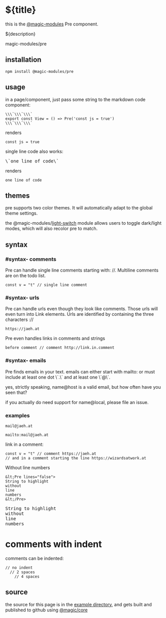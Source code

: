 # ${title}

this is the
[@magic-modules](https://github.com/magic-modules)
Pre component.

${description}

<GitBadges>magic-modules/pre</GitBadges>

## installation

`npm install @magic-modules/pre`

## usage

in a page/component, just pass some string to the markdown code component:

```
\\\`\\\`\\\`
export const View = () => Pre('const js = true')
\\\`\\\`\\\`
```

renders

```const js = true```


single line code also works:

<Pre>\`one line of code\`</Pre>

renders

`one line of code`


## themes

pre supports two color themes. It will automatically adapt to the global theme settings.

the @magic-modules/[light-switch](https://github.com/magic-modules/light-switch)
 module allows users to toggle dark/light modes, which will also recolor pre to match.

## syntax

### #syntax- comments

Pre can handle single line comments starting with: //.
Multiline comments are on the todo list.

```const v = "t" // single line comment```

### #syntax- urls

Pre can handle urls even though they look like comments.
Those urls will even turn into Link elements.
Urls are identified by containing the three characters ://

```https://jaeh.at```

Pre even handles links in comments and strings

```before comment // comment http://link.in.comment```

### #syntax- emails

Pre finds emails in your text.
emails can either start with mailto: or must include at least one dot \\\`.\\\`
and at least one \\\`@\\\`.

yes, strictly speaking, name@host is a valid email, but how often have you seen that?

if you actually do need support for name@local, please file an issue.

### examples

```mail@jaeh.at```

```mailto:mail@jaeh.at```

link in a comment:

```
const v = "t" // comment https://jaeh.at
// and in a comment starting the line https://wizardsatwork.at
```

Without line numbers

```
&lt;Pre lines="false">
String to highlight
without
line
numbers
&lt;/Pre>
```

<Pre lines="false">
String to highlight
without
line
numbers
</Pre>

# comments with indent

comments can be indented:

```
// no indent
  // 2 spaces
    // 4 spaces
```

## source

the source for this page is in the
[example directory](https://github.com/magic-modules/pre/tree/master/example),
and gets built and published to github using
[@magic/core](https://github.com/magic/core)

